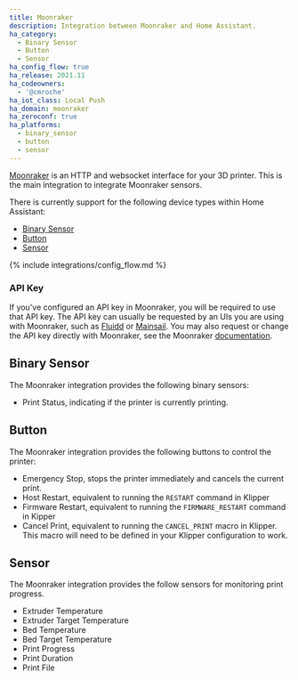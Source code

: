 ```yaml
---
title: Moonraker
description: Integration between Moonraker and Home Assistant.
ha_category:
  - Binary Sensor
  - Button
  - Sensor
ha_config_flow: true
ha_release: 2021.11
ha_codeowners:
  - '@cmroche'
ha_iot_class: Local Push
ha_domain: moonraker
ha_zeroconf: true
ha_platforms:
  - binary_sensor
  - button
  - sensor
---
```


[Moonraker](https://moonraker.readthedocs.io/en/latest/) is an HTTP and websocket interface for your 3D printer. This is the main integration to integrate Moonraker sensors.

There is currently support for the following device types within Home Assistant:

- [Binary Sensor](#binary-sensor)
- [Button](#button)
- [Sensor](#sensor)

{% include integrations/config_flow.md %}

### API Key

If you've configured an API key in Moonraker, you will be required to use that API key. The API key can usually be requested by an UIs you are using with Moonraker, such as [Fluidd](https://docs.fluidd.xyz) or [Mainsail](https://docs.mainsail.xyz). You may also request or change the API key directly with Moonraker, see the Moonraker [documentation](https://moonraker.readthedocs.io/en/latest/web_api/#get-the-current-api-key).

## Binary Sensor

The Moonraker integration provides the following binary sensors:

- Print Status, indicating if the printer is currently printing.

## Button

The Moonraker integration provides the following buttons to control the printer:

- Emergency Stop, stops the printer immediately and cancels the current print.
- Host Restart, equivalent to running the `RESTART` command in Klipper
- Firmware Restart, equivalent to running the `FIRMWARE_RESTART` command in Kipper
- Cancel Print, equivalent to running the `CANCEL_PRINT` macro in Klipper. This macro will need to be defined in your Klipper configuration to work.

## Sensor

The Moonraker integration provides the follow sensors for monitoring print progress.

- Extruder Temperature
- Extruder Target Temperature
- Bed Temperature
- Bed Target Temperature
- Print Progress
- Print Duration
- Print File
